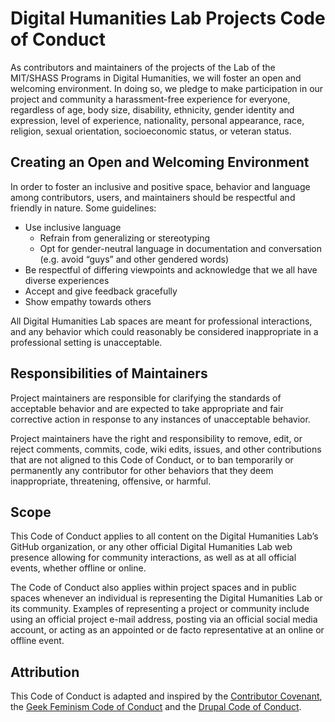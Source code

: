 # Digital Humanities Lab Projects Code of Conduct

As contributors and maintainers of the projects of the Lab of the MIT/SHASS Programs in Digital Humanities, we will foster an open and welcoming environment. In doing so, we pledge to make participation in our project and community a harassment-free experience for everyone, regardless of age, body size, disability, ethnicity, gender identity and expression, level of experience, nationality, personal appearance, race, religion, sexual orientation, socioeconomic status, or veteran status.

## Creating an Open and Welcoming Environment

In order to foster an inclusive and positive space, behavior and language among contributors, users, and maintainers should be respectful and friendly in nature. Some guidelines:

* Use inclusive language
    * Refrain from generalizing or stereotyping
    * Opt for gender-neutral language in documentation and conversation (e.g. avoid “guys” and other gendered words)
* Be respectful of differing viewpoints and acknowledge that we all have diverse experiences
* Accept and give feedback gracefully
* Show empathy towards others

All Digital Humanities Lab spaces are meant for professional interactions, and any behavior which could reasonably be considered inappropriate in a professional setting is unacceptable.

## Responsibilities of Maintainers

Project maintainers are responsible for clarifying the standards of acceptable behavior and are expected to take appropriate and fair corrective action in response to any instances of unacceptable behavior.

Project maintainers have the right and responsibility to remove, edit, or reject comments, commits, code, wiki edits, issues, and other contributions that are not aligned to this Code of Conduct, or to ban temporarily or permanently any contributor for other behaviors that they deem inappropriate, threatening, offensive, or harmful.

## Scope

This Code of Conduct applies to all content on the Digital Humanities Lab’s GitHub organization, or any other official Digital Humanities Lab web presence allowing for community interactions, as well as at all official events, whether offline or online.

The Code of Conduct also applies within project spaces and in public spaces whenever an individual is representing the Digital Humanities Lab or its community. Examples of representing a project or community include using an official project e-mail address, posting via an official social media account, or acting as an appointed or de facto representative at an online or offline event.

## Attribution

This Code of Conduct is adapted and inspired by the [Contributor Covenant](https://www.contributor-covenant.org/), the [Geek Feminism Code of Conduct](https://geekfeminism.org/about/code-of-conduct/) and the [Drupal Code of Conduct](https://www.drupal.org/dcoc).
